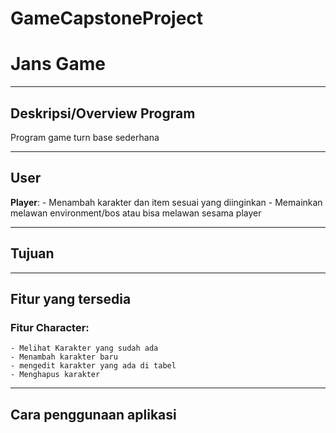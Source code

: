 # GameCapstoneProject
# Jans Game

---
## Deskripsi/Overview Program
Program game turn base sederhana

---
## User
**Player**: - Menambah karakter dan item sesuai yang diinginkan
            - Memainkan melawan environment/bos atau bisa melawan sesama player

---
## Tujuan
---
## Fitur yang tersedia
### Fitur Character:
    - Melihat Karakter yang sudah ada
    - Menambah karakter baru
    - mengedit karakter yang ada di tabel
    - Menghapus karakter
---
## Cara penggunaan aplikasi
